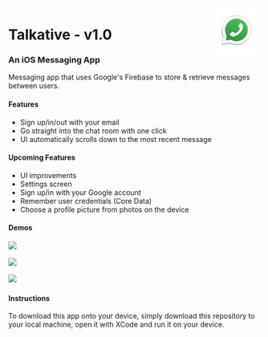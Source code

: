 
<img src="talkative/Assets.xcassets/AppIcon-1.appiconset/Icon-1024.png" alt="Logo" height="100" align="right">

# Talkative - v1.0 
### An iOS Messaging App
Messaging app that uses Google's Firebase to store & retrieve messages between users.

#### Features
* Sign up/in/out with your email
* Go straight into the chat room with one click
* UI automatically scrolls down to the most recent message


#### Upcoming Features
* UI improvements
* Settings screen
* Sign up/in with your Google account
* Remember user credentials (Core Data)
* Choose a profile picture from photos on the device


#### Demos
![](https://media.giphy.com/media/9D3vAfaYtXVl7BLSdF/giphy.gif)

![](https://media.giphy.com/media/28mfcZop9Mtnel4sJE/giphy.gif)

![](https://media.giphy.com/media/i4yufWosLWbM8XY6je/giphy.gif)



#### Instructions

To download this app onto your device, simply download this repository to your local machine, open it with XCode and run it on your device.
